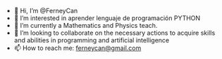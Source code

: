 - 👋 Hi, I’m @FerneyCan
- 👀 I’m interested in aprender lenguaje de programación PYTHON 
- 🌱 I’m currently a Mathematics and Physics teach. 
- 💞️ I’m looking to collaborate on the necessary actions to acquire skills and abilities in programming and artificial intelligence
- 📫 How to reach me: ferneycan@gmail.com 

<!---
FerneyCan/FerneyCan is a ✨ special ✨ repository because its `README.md` (this file) appears on your GitHub profile.
You can click the Preview link to take a look at your changes.
--->

